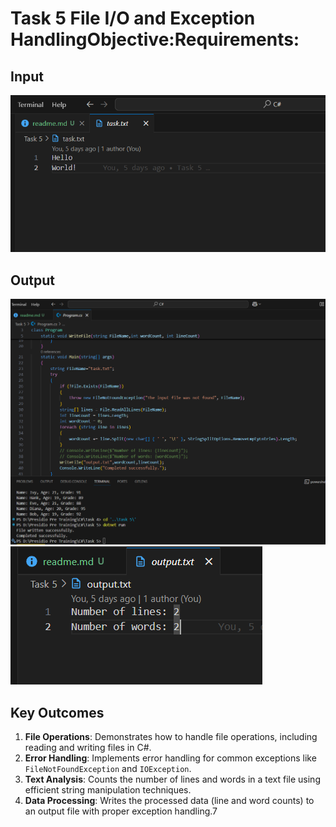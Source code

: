 # Task 5 File I/O and Exception HandlingObjective:Requirements:

## Input
![Input Example](image.png)

## Output
![Output Example 1](image-1.png)  
![Output Example 2](image-2.png)

## Key Outcomes
1. **File Operations**: Demonstrates how to handle file operations, including reading and writing files in C#.
2. **Error Handling**: Implements error handling for common exceptions like `FileNotFoundException` and `IOException`.
3. **Text Analysis**: Counts the number of lines and words in a text file using efficient string manipulation techniques.
4. **Data Processing**: Writes the processed data (line and word counts) to an output file with proper exception handling.7